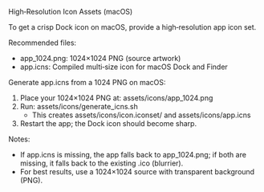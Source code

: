 High‑Resolution Icon Assets (macOS)

To get a crisp Dock icon on macOS, provide a high‑resolution app icon set.

Recommended files:
- app_1024.png: 1024×1024 PNG (source artwork)
- app.icns: Compiled multi‑size icon for macOS Dock and Finder

Generate app.icns from a 1024 PNG on macOS:
1) Place your 1024×1024 PNG at: assets/icons/app_1024.png
2) Run: assets/icons/generate_icns.sh
   - This creates assets/icons/icon.iconset/ and assets/icons/app.icns
3) Restart the app; the Dock icon should become sharp.

Notes:
- If app.icns is missing, the app falls back to app_1024.png; if both are missing, it falls back to the existing .ico (blurrier).
- For best results, use a 1024×1024 source with transparent background (PNG).

